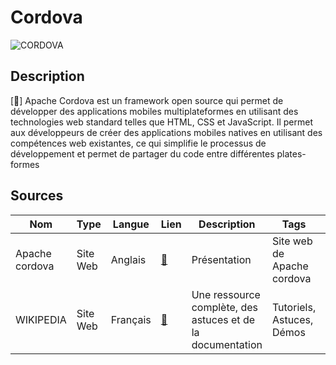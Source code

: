 # Cordova

![CORDOVA](https://www.google.com/url?sa=i&url=https%3A%2F%2Ftalks.freelancerepublik.com%2Fcordova-vs-capacitor-meilleure-techno-mobile-hybride%2F&psig=AOvVaw3K3_FS6Ilo_1TDvmk0-Dvg&ust=1702991157921000&source=images&cd=vfe&opi=89978449&ved=0CBEQjRxqFwoTCMDV78qGmYMDFQAAAAAdAAAAABAD "Image de Cordova")


## Description

[:memo:] Apache Cordova est un framework open source qui permet de développer des applications mobiles multiplateformes en utilisant des technologies web standard telles que HTML, CSS et JavaScript. Il permet aux développeurs de créer des applications mobiles natives en utilisant des compétences web existantes, ce qui simplifie le processus de développement et permet de partager du code entre différentes plates-formes

## Sources

Nom | Type | Langue | Lien | Description | Tags | Note
 --- | --- | --- | --- | --- | --- | --- 
Apache cordova|Site Web|Anglais|[:link:](https://cordova.apache.org/)|Présentation|Site web de Apache cordova|⭐⭐⭐⭐⭐
| WIKIPEDIA | Site Web | Français | [:link:](https://fr.wikipedia.org/wiki/Apache_Cordova) | Une ressource complète, des astuces et de la documentation | Tutoriels, Astuces, Démos | ⭐⭐⭐ |

